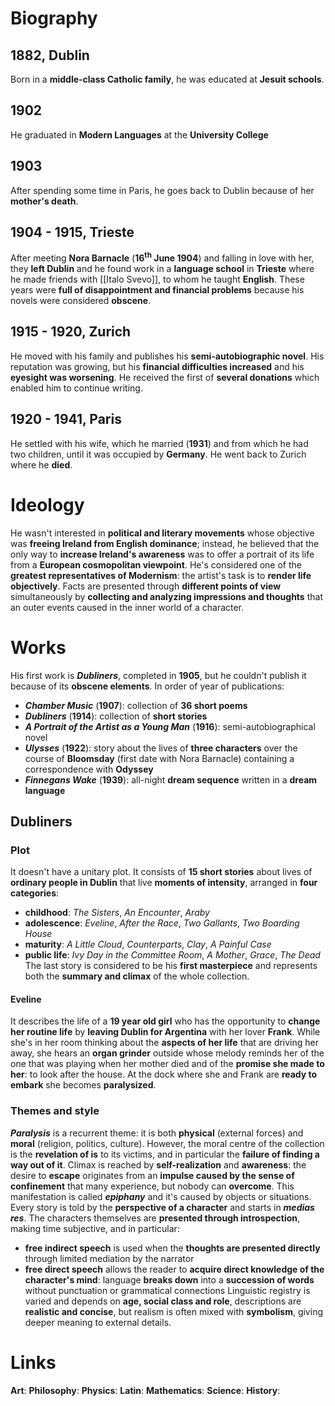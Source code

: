 # Biography
## 1882, Dublin
Born in a **middle-class Catholic family**, he was educated at **Jesuit schools**.
## 1902
He graduated in **Modern Languages** at the **University College**
## 1903
After spending some time in Paris, he goes back to Dublin because of her **mother's death**.
## 1904 - 1915, Trieste
After meeting **Nora Barnacle** (**16<sup><b>th</b></sup> June 1904**) and falling in love with her, they **left Dublin** and he found work in a **language school** in **Trieste** where he made friends with [[Italo Svevo]], to whom he taught **English**. These years were **full of disappointment and financial problems** because his novels were considered **obscene**.
## 1915 - 1920, Zurich
He moved with his family and publishes his **semi-autobiographic novel**. His reputation was growing, but his **financial difficulties increased** and his **eyesight was worsening**. He received the first of **several donations** which enabled him to continue writing.
## 1920 - 1941, Paris
He settled with his wife, which he married (**1931**) and from which he had two children, until it was occupied by **Germany**. He went back to Zurich where he **died**.
# Ideology
He wasn't interested in **political and literary movements** whose objective was **freeing Ireland from English dominance**; instead, he believed that the only way to **increase Ireland's awareness** was to offer a portrait of its life from a **European cosmopolitan viewpoint**.
He's considered one of the **greatest representatives of Modernism**: the artist's task is to **render life objectively**. Facts are presented through **different points of view** simultaneously by **collecting and analyzing impressions and thoughts** that an outer events caused in the inner world of a character.
# Works
His first work is ***Dubliners***, completed in **1905**, but he couldn't publish it because of its **obscene elements**. In order of year of publications:
- ***Chamber Music*** (**1907**): collection of **36 short poems**
- ***Dubliners*** (**1914**): collection of **short stories**
- ***A Portrait of the Artist as a Young Man*** (**1916**): semi-autobiographical novel
- ***Ulysses*** (**1922**): story about the lives of **three characters** over the course of **Bloomsday** (first date with Nora Barnacle) containing a correspondence with **Odyssey**
- ***Finnegans Wake*** (**1939**): all-night **dream sequence** written in a **dream language**
## Dubliners
### Plot
It doesn't have a unitary plot. It consists of **15 short stories** about lives of **ordinary people in Dublin** that live **moments of intensity**, arranged in **four categories**:
- **childhood**: *The Sisters*, *An Encounter*, *Araby*
- **adolescence**: *Eveline*, *After the Race*, *Two Gallants*, *Two Boarding House*
- **maturity**: *A Little Cloud*, *Counterparts*, *Clay*, *A Painful Case*
- **public life**: *Ivy Day in the Committee Room*, *A Mother*, *Grace*, *The Dead*
The last story is considered to be his **first masterpiece** and represents both the **summary and climax** of the whole collection.
#### Eveline
It describes the life of a **19 year old girl** who has the opportunity to **change her routine life** by **leaving Dublin for Argentina** with her lover **Frank**. While she's in her room thinking about the **aspects of her life** that are driving her away, she hears an **organ grinder** outside whose melody reminds her of the one that was playing when her mother died and of the **promise she made to her**: to look after the house. At the dock where she and Frank are **ready to embark** she becomes **paralysized**.
### Themes and style
***Paralysis*** is a recurrent theme: it is both **physical** (external forces) and **moral** (religion, politics, culture). However, the moral centre of the collection is the **revelation of is** to its victims, and in particular the **failure of finding a way out of it**. Climax is reached by **self-realization** and **awareness**: the desire to **escape** originates from an **impulse caused by the sense of confinement** that many experience, but nobody can **overcome**. This manifestation is called ***epiphany*** and it's caused by objects or situations.
Every story is told by the **perspective of a character** and starts in ***medias res***. The characters themselves are **presented through introspection**, making time subjective, and in particular:
- **free indirect speech** is used when the **thoughts are presented directly** through limited mediation by the narrator
- **free direct speech** allows the reader to **acquire direct knowledge of the character's mind**: language **breaks down** into a **succession of words** without punctuation or grammatical connections
Linguistic registry is varied and depends on **age, social class and role**, descriptions are **realistic and concise**, but realism is often mixed with **symbolism**, giving deeper meaning to external details.
# Links
**Art**:
**Philosophy**:
**Physics**:
**Latin**:
**Mathematics**:
**Science**:
**History**:
